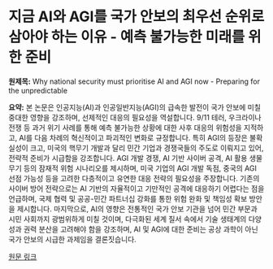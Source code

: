 # 지금 AI와 AGI를 국가 안보의 최우선 순위로 삼아야 하는 이유 - 예측 불가능한 미래를 위한 준비

**원제목:** Why national security must prioritise AI and AGI now - Preparing for the unpredictable

**요약:** 본 논문은 인공지능(AI)과 인공일반지능(AGI)의 급속한 발전이 국가 안보에 미칠 중대한 영향을 강조하며, 선제적인 대응의 필요성을 역설합니다. 9/11 테러, 우크라이나 전쟁 등 과거 위기 사례를 통해 예측 불가능한 상황에 대한 사후 대응의 위험성을 지적하고, AI를 다음 차례의 혁신적이고 파괴적인 변화로 규정합니다.  특히 AGI의 등장은 불확실성이 크고, 미국의 핵무기 개발과 달리 민간 기업과 경쟁국들의 주도로 이뤄지고 있어, 전략적 준비가 시급함을 강조합니다.  AGI 개발 경쟁, AI 기반 사이버 공격, AI 활용 생물 무기 등의 잠재적 위험 시나리오를 제시하며,  미국 기업의 AGI 개발 독점, 중국의 AGI 선점 가능성 등을 고려한 다층적이고 유연한 대응 전략의 필요성을 주장합니다.  기존의 사이버 방어 전략으로는 AI 기반의 자율적이고 기만적인 공격에 대응하기 어렵다는 점을 언급하며, 국제 협력 및 공공-민간 파트너십 강화를 통한 위험 완화 및 책임성 확보 방안을 제시합니다.  마지막으로, AI의 영향은 전통적인 국가 안보 기관을 넘어 민간 부문과 시민 사회까지 광범위하게 미칠 것이며, 다극화된 세계 질서 속에서 기술 생태계의 다양성과 권력 분산을 고려해야 함을 강조하며, AI 및 AGI에 대한 준비는 공상 과학이 아닌 국가 안보의 시급한 과제임을 결론짓습니다.

[원문 링크](https://caliber.az/en/post/why-national-security-must-prioritise-ai-and-agi-now)
